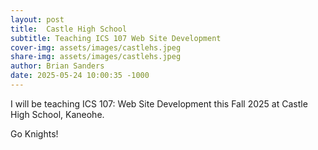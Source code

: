 ```yaml
---
layout: post
title:  Castle High School
subtitle: Teaching ICS 107 Web Site Development
cover-img: assets/images/castlehs.jpeg
share-img: assets/images/castlehs.jpeg
author: Brian Sanders
date: 2025-05-24 10:00:35 -1000
---
```


I will be teaching ICS 107: Web Site Development this Fall 2025 at Castle
High School, Kaneohe. 

Go Knights!

